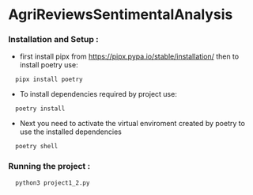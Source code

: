 # AgriReviewsSentimentalAnalysis

### Installation  and Setup :
- first install pipx from https://pipx.pypa.io/stable/installation/
  then  to install poetry use:
```
  pipx install poetry
```
- To install dependencies required by project use:
```
  poetry install 
```
- Next you need to activate the virtual enviroment created by poetry to use the installed dependencies
```
  poetry shell
```

### Running the project :
```
  python3 project1_2.py
```
